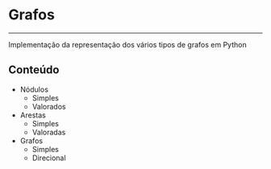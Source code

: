 <h1>Grafos</h1>
<hr>
<p>Implementação da representação dos vários tipos de grafos em Python</p>
<h2>Conteúdo</h2>
<ul>
	<li>Nódulos
		<ul>
			<li>Simples</li>
			<li>Valorados</li>
		</ul>
	</li>
	<li>Arestas
		<ul>
			<li>Simples</li>
			<li>Valoradas</li>
		</ul>
	</li>
	<li>Grafos
		<ul>
			<li>Simples</li>
			<li>Direcional</li>
		</ul>
	</li>
</ul>